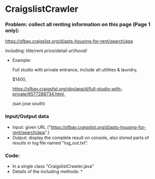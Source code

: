 # CraigslistCrawler

### Problem: collect all renting information on this page (Page 1 only):
  https://sfbay.craigslist.org/d/apts-housing-for-rent/search/apa
  
  including: title/rent price/detail url/hood/

* Example:
  
  Full studio with private entrance, include all utilities & laundry,
  
  $1400,
 
  https://sfbay.craigslist.org/sby/apa/d/full-studio-with-private/6577288734.html,
  
  (san jose south)
  
### Input/Output data
* Input: given URL ("https://sfbay.craigslist.org/d/apts-housing-for-rent/search/apa".)
* Output: display the complete result on console, also stored parts of results in log file named "log_out.txt".

### Code:
* In a single class "CraigslistCrawler.java"
* Details of the including methods:
  * 
